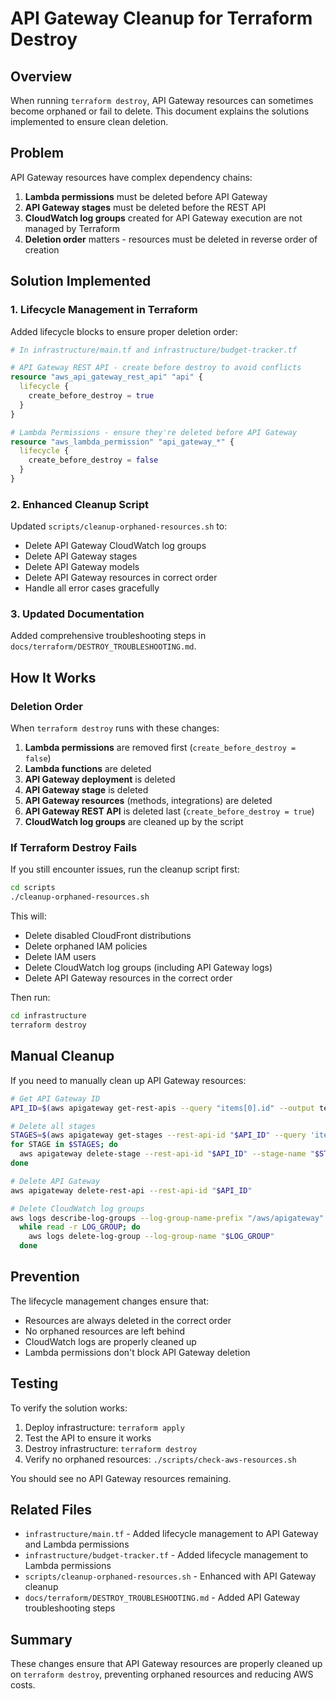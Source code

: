 # API Gateway Cleanup for Terraform Destroy

## Overview

When running `terraform destroy`, API Gateway resources can sometimes become orphaned or fail to delete. This document explains the solutions implemented to ensure clean deletion.

## Problem

API Gateway resources have complex dependency chains:

1. **Lambda permissions** must be deleted before API Gateway
2. **API Gateway stages** must be deleted before the REST API
3. **CloudWatch log groups** created for API Gateway execution are not managed by Terraform
4. **Deletion order** matters - resources must be deleted in reverse order of creation

## Solution Implemented

### 1. Lifecycle Management in Terraform

Added lifecycle blocks to ensure proper deletion order:

```terraform
# In infrastructure/main.tf and infrastructure/budget-tracker.tf

# API Gateway REST API - create before destroy to avoid conflicts
resource "aws_api_gateway_rest_api" "api" {
  lifecycle {
    create_before_destroy = true
  }
}

# Lambda Permissions - ensure they're deleted before API Gateway
resource "aws_lambda_permission" "api_gateway_*" {
  lifecycle {
    create_before_destroy = false
  }
}
```

### 2. Enhanced Cleanup Script

Updated `scripts/cleanup-orphaned-resources.sh` to:

- Delete API Gateway CloudWatch log groups
- Delete API Gateway stages
- Delete API Gateway models
- Delete API Gateway resources in correct order
- Handle all error cases gracefully

### 3. Updated Documentation

Added comprehensive troubleshooting steps in `docs/terraform/DESTROY_TROUBLESHOOTING.md`.

## How It Works

### Deletion Order

When `terraform destroy` runs with these changes:

1. **Lambda permissions** are removed first (`create_before_destroy = false`)
2. **Lambda functions** are deleted
3. **API Gateway deployment** is deleted
4. **API Gateway stage** is deleted
5. **API Gateway resources** (methods, integrations) are deleted
6. **API Gateway REST API** is deleted last (`create_before_destroy = true`)
7. **CloudWatch log groups** are cleaned up by the script

### If Terraform Destroy Fails

If you still encounter issues, run the cleanup script first:

```bash
cd scripts
./cleanup-orphaned-resources.sh
```

This will:
- Delete disabled CloudFront distributions
- Delete orphaned IAM policies
- Delete IAM users
- Delete CloudWatch log groups (including API Gateway logs)
- Delete API Gateway resources in the correct order

Then run:

```bash
cd infrastructure
terraform destroy
```

## Manual Cleanup

If you need to manually clean up API Gateway resources:

```bash
# Get API Gateway ID
API_ID=$(aws apigateway get-rest-apis --query "items[0].id" --output text)

# Delete all stages
STAGES=$(aws apigateway get-stages --rest-api-id "$API_ID" --query 'item[*].stageName' --output text)
for STAGE in $STAGES; do
  aws apigateway delete-stage --rest-api-id "$API_ID" --stage-name "$STAGE"
done

# Delete API Gateway
aws apigateway delete-rest-api --rest-api-id "$API_ID"

# Delete CloudWatch log groups
aws logs describe-log-groups --log-group-name-prefix "/aws/apigateway" --query 'logGroups[*].logGroupName' --output text | \
  while read -r LOG_GROUP; do
    aws logs delete-log-group --log-group-name "$LOG_GROUP"
  done
```

## Prevention

The lifecycle management changes ensure that:

- Resources are always deleted in the correct order
- No orphaned resources are left behind
- CloudWatch logs are properly cleaned up
- Lambda permissions don't block API Gateway deletion

## Testing

To verify the solution works:

1. Deploy infrastructure: `terraform apply`
2. Test the API to ensure it works
3. Destroy infrastructure: `terraform destroy`
4. Verify no orphaned resources: `./scripts/check-aws-resources.sh`

You should see no API Gateway resources remaining.

## Related Files

- `infrastructure/main.tf` - Added lifecycle management to API Gateway and Lambda permissions
- `infrastructure/budget-tracker.tf` - Added lifecycle management to Lambda permissions
- `scripts/cleanup-orphaned-resources.sh` - Enhanced with API Gateway cleanup
- `docs/terraform/DESTROY_TROUBLESHOOTING.md` - Added API Gateway troubleshooting steps

## Summary

These changes ensure that API Gateway resources are properly cleaned up on `terraform destroy`, preventing orphaned resources and reducing AWS costs.

